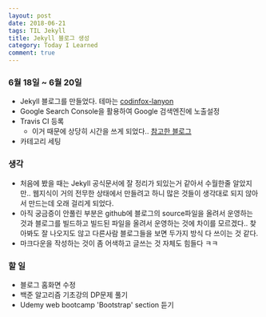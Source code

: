 ```yaml
---
layout: post
date: 2018-06-21
tags: TIL Jekyll
title: Jekyll 블로그 생성
category: Today I Learned
comment: true
---
```

### 6월 18일 ~ 6월 20일
  * Jekyll 블로그를 만들었다. 테마는 [codinfox-lanyon](https://github.com/codinfox/codinfox-lanyon)  
  * Google Search Console을 활용하여 Google 검색엔진에 노출설정  
  * Travis CI 등록
    * 이거 때문에 상당히 시간을 쓰게 되었다.. [참고한 블로그](https://moon9342.github.io/jekyll-travis-ci-public)
  * 카테고리 세팅  

### 생각  
  * 처음에 봤을 때는 Jekyll 공식문서에 잘 정리가 되있는거 같아서 수월한줄 알았지만.. 웹지식이 거의 전무한 상태에서 만들려고 하니 많은 것들이 생각대로 되지 않아서 만드는데 오래 걸리게 되었다.  
  * 아직 궁금증이 안풀린 부분은 github에 블로그의 source파일을 올려서 운영하는 것과 블로그를 빌드하고 빌드된 파일을 올려서 운영하는 것에 차이를 모르겠다.. 찾아봐도 잘 나오지도 않고 다른사람 블로그들을 보면 두가지 방식 다 쓰이는 것 같다.  
  * 마크다운을 작성하는 것이 좀 어색하고 글쓰는 것 자체도 힘들다 ㅋㅋ

### 할 일
  * 블로그 홈화면 수정
  * 백준 알고리즘 기초강의 DP문제 풀기
  * Udemy web bootcamp 'Bootstrap' section 듣기
